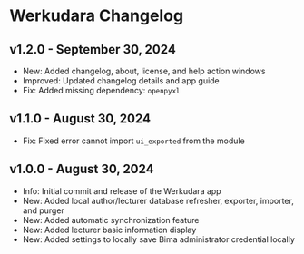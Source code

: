 # Werkudara Changelog

## v1.2.0 - September 30, 2024

- New: Added changelog, about, license, and help action windows
- Improved: Updated changelog details and app guide
- Fix: Added missing dependency: `openpyxl`

## v1.1.0 - August 30, 2024

- Fix: Fixed error cannot import `ui_exported` from the module

## v1.0.0 - August 30, 2024

- Info: Initial commit and release of the Werkudara app
- New: Added local author/lecturer database refresher, exporter, importer, and purger
- New: Added automatic synchronization feature
- New: Added lecturer basic information display
- New: Added settings to locally save Bima administrator credential locally
